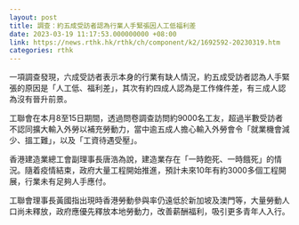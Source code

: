 ```yaml
---
layout: post
title: 調查：約五成受訪者認為行業人手緊張因人工低福利差
date: 2023-03-19 11:17:53.000000000 +08:00
link: https://news.rthk.hk/rthk/ch/component/k2/1692592-20230319.htm
categories: rthk
---
```


一項調查發現，六成受訪者表示本身的行業有缺人情況，約五成受訪者認為人手緊張的原因是「人工低、福利差」，其次有約四成人認為是工作條件差，有三成人認為沒有晉升前景。

工聯會在本月8至15日期間，透過問卷調查訪問約9000名工友，超過半數受訪者不認同擴大輸入外勞以補充勞動力，當中逾五成人擔心輸入外勞會令「就業機會減少、搵工難」，以及「工資待遇受壓」。

香港建造業總工會副理事長唐浩為說，建造業存在「一時飽死、一時餓死」的情況。隨着疫情結束，政府大量工程開始推進，預計未來10年有約3000多個工程開展，行業未有足夠人手應付。

工聯會理事長黃國指出現時香港勞動參與率仍遠低於新加坡及澳門等，大量勞動人口尚未釋放，政府應優先釋放本地勞動力，改善薪酬福利，吸引更多青年人入行。
